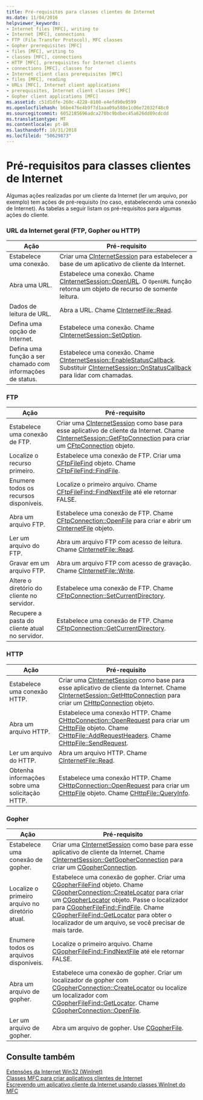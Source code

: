 ```yaml
---
title: Pré-requisitos para classes clientes de Internet
ms.date: 11/04/2016
helpviewer_keywords:
- Internet files [MFC], writing to
- Internet [MFC], connections
- FTP (File Transfer Protocol), MFC classes
- Gopher prerequisites [MFC]
- files [MFC], writing to
- classes [MFC], connections
- HTTP [MFC], prerequisites for Internet clients
- connections [MFC], classes for
- Internet client class prerequisites [MFC]
- files [MFC], reading
- URLs [MFC], Internet client applications
- prerequisites, Internet client classes [MFC]
- Gopher client applications [MFC]
ms.assetid: c51d1dfe-260c-4228-8100-e4efd90e9599
ms.openlocfilehash: b6be476e4b9f7d1aaa09a588e1c06e72032f48c0
ms.sourcegitcommit: 6052185696adca270bc9bdbec45a626dd89cdcdd
ms.translationtype: MT
ms.contentlocale: pt-BR
ms.lasthandoff: 10/31/2018
ms.locfileid: "50629873"
---
```

# <a name="prerequisites-for-internet-client-classes"></a>Pré-requisitos para classes clientes de Internet

Algumas ações realizadas por um cliente da Internet (ler um arquivo, por exemplo) tem ações de pré-requisito (no caso, estabelecendo uma conexão de Internet). As tabelas a seguir listam os pré-requisitos para algumas ações do cliente.

### <a name="general-internet-url-ftp-gopher-or-http"></a>URL da Internet geral (FTP, Gopher ou HTTP)

|Ação|Pré-requisito|
|------------|------------------|
|Estabelece uma conexão.|Criar uma [CInternetSession](../mfc/reference/cinternetsession-class.md) para estabelecer a base de um aplicativo de cliente da Internet.|
|Abra uma URL.|Estabelece uma conexão. Chame [CInternetSession::OpenURL](../mfc/reference/cinternetsession-class.md#openurl). O `OpenURL` função retorna um objeto de recurso de somente leitura.|
|Dados de leitura de URL.|Abra a URL. Chame [CInternetFile::Read](../mfc/reference/cinternetfile-class.md#read).|
|Defina uma opção de Internet.|Estabelece uma conexão. Chame [CInternetSession::SetOption](../mfc/reference/cinternetsession-class.md#setoption).|
|Defina uma função a ser chamado com informações de status.|Estabelece uma conexão. Chame [CInternetSession::EnableStatusCallback](../mfc/reference/cinternetsession-class.md#enablestatuscallback). Substituir [CInternetSession::OnStatusCallback](../mfc/reference/cinternetsession-class.md#onstatuscallback) para lidar com chamadas.|

### <a name="ftp"></a>FTP

|Ação|Pré-requisito|
|------------|------------------|
|Estabelece uma conexão de FTP.|Criar uma [CInternetSession](../mfc/reference/cinternetsession-class.md) como base para esse aplicativo de cliente da Internet. Chame [CInternetSession::GetFtpConnection](../mfc/reference/cinternetsession-class.md#getftpconnection) para criar um [CFtpConnection](../mfc/reference/cftpconnection-class.md) objeto.|
|Localize o recurso primeiro.|Estabelece uma conexão de FTP. Criar uma [CFtpFileFind](../mfc/reference/cftpfilefind-class.md) objeto. Chame [CFtpFileFind::FindFile](../mfc/reference/cftpfilefind-class.md#findfile).|
|Enumere todos os recursos disponíveis.|Localize o primeiro arquivo. Chame [CFtpFileFind::FindNextFile](../mfc/reference/cftpfilefind-class.md#findnextfile) até ele retornar FALSE.|
|Abra um arquivo FTP.|Estabelece uma conexão de FTP. Chame [CFtpConnection::OpenFile](../mfc/reference/cftpconnection-class.md#openfile) para criar e abrir um [CInternetFile](../mfc/reference/cinternetfile-class.md) objeto.|
|Ler um arquivo do FTP.|Abra um arquivo FTP com acesso de leitura. Chame [CInternetFile::Read](../mfc/reference/cinternetfile-class.md#read).|
|Gravar em um arquivo FTP.|Abra um arquivo FTP com acesso de gravação. Chame [CInternetFile::Write](../mfc/reference/cinternetfile-class.md#write).|
|Altere o diretório do cliente no servidor.|Estabelece uma conexão de FTP. Chame [CFtpConnection::SetCurrentDirectory](../mfc/reference/cftpconnection-class.md#setcurrentdirectory).|
|Recupere a pasta do cliente atual no servidor.|Estabelece uma conexão de FTP. Chame [CFtpConnection::GetCurrentDirectory](../mfc/reference/cftpconnection-class.md#getcurrentdirectory).|

### <a name="http"></a>HTTP

|Ação|Pré-requisito|
|------------|------------------|
|Estabelece uma conexão HTTP.|Criar uma [CInternetSession](../mfc/reference/cinternetsession-class.md) como base para esse aplicativo de cliente da Internet. Chame [CInternetSession::GetHttpConnection](../mfc/reference/cinternetsession-class.md#gethttpconnection) para criar um [CHttpConnection](../mfc/reference/chttpconnection-class.md) objeto.|
|Abra um arquivo HTTP.|Estabelece uma conexão HTTP. Chame [CHttpConnection::OpenRequest](../mfc/reference/chttpconnection-class.md#openrequest) para criar um [CHttpFile](../mfc/reference/chttpfile-class.md) objeto. Chame [CHttpFile::AddRequestHeaders](../mfc/reference/chttpfile-class.md#addrequestheaders). Chame [CHttpFile::SendRequest](../mfc/reference/chttpfile-class.md#sendrequest).|
|Ler um arquivo do HTTP.|Abra um arquivo HTTP. Chame [CInternetFile::Read](../mfc/reference/cinternetfile-class.md#read).|
|Obtenha informações sobre uma solicitação HTTP.|Estabelece uma conexão HTTP. Chame [CHttpConnection::OpenRequest](../mfc/reference/chttpconnection-class.md#openrequest) para criar um [CHttpFile](../mfc/reference/chttpfile-class.md) objeto. Chame [CHttpFile::QueryInfo](../mfc/reference/chttpfile-class.md#queryinfo).|

### <a name="gopher"></a>Gopher

|Ação|Pré-requisito|
|------------|------------------|
|Estabelece uma conexão de gopher.|Criar uma [CInternetSession](../mfc/reference/cinternetsession-class.md) como base para esse aplicativo de cliente da Internet. Chame [CInternetSession::GetGopherConnection](../mfc/reference/cinternetsession-class.md#getgopherconnection) para criar um [CGopherConnection](../mfc/reference/cgopherconnection-class.md).|
|Localize o primeiro arquivo no diretório atual.|Estabelece uma conexão de gopher. Criar uma [CGopherFileFind](../mfc/reference/cgopherfilefind-class.md) objeto. Chame [CGopherConnection::CreateLocator](../mfc/reference/cgopherconnection-class.md#createlocator) para criar um [CGopherLocator](../mfc/reference/cgopherlocator-class.md) objeto. Passe o localizador para [CGopherFileFind::FindFile](../mfc/reference/cgopherfilefind-class.md#findfile). Chame [CGopherFileFind::GetLocator](../mfc/reference/cgopherfilefind-class.md#getlocator) para obter o localizador de um arquivo, se você precisar de mais tarde.|
|Enumere todos os arquivos disponíveis.|Localize o primeiro arquivo. Chame [CGopherFileFind::FindNextFile](../mfc/reference/cgopherfilefind-class.md#findnextfile) até ele retornar FALSE.|
|Abra um arquivo de gopher.|Estabelece uma conexão de gopher. Criar um localizador de gopher com [CGopherConnection::CreateLocator](../mfc/reference/cgopherconnection-class.md#createlocator) ou localize um localizador com [CGopherFileFind::GetLocator](../mfc/reference/cgopherfilefind-class.md#getlocator). Chame [CGopherConnection::OpenFile](../mfc/reference/cgopherconnection-class.md#openfile).|
|Ler um arquivo de gopher.|Abra um arquivo de gopher. Use [CGopherFile](../mfc/reference/cgopherfile-class.md).|

## <a name="see-also"></a>Consulte também

[Extensões da Internet Win32 (WinInet)](../mfc/win32-internet-extensions-wininet.md)<br/>
[Classes MFC para criar aplicativos clientes de Internet](../mfc/mfc-classes-for-creating-internet-client-applications.md)<br/>
[Escrevendo um aplicativo cliente da Internet usando classes WinInet do MFC](../mfc/writing-an-internet-client-application-using-mfc-wininet-classes.md)
